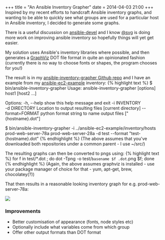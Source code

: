 +++
title = "An Ansible Inventory Grapher"
date = 2014-04-03 21:00
+++
Inspired by my recent efforts to handcraft Ansible inventory graphs, 
and wanting to be able to quickly see what groups are used for 
a particular host in Ansible inventory, I decided to generate some
graphs.

There is a useful discussion on [ansible-devel](https://groups.google.com/forum/?fromgroups#!topic/ansible-devel/mEovLhqWTV0) and I know [@svg](http://twitter.com/svg) is doing more work on improving ansible inventory so hopefully things 
will yet get easier. 

My solution uses Ansible's inventory libraries where possible, and 
then generates a [GraphViz](http://www.graphviz.org) DOT file format
in quite an opinionated fashion (currently there is no way to 
choose fonts or shapes, the program chooses for you!)


The result is in my [ansible-inventory-grapher Github repo](https://www.github.com/willthames/ansible-inventory-grapher) and I have an example from
my [ansible-ec2-example](https://www.github.com/willthames/ansible-ec2-example)
inventory:
{% highlight text %}
$ bin/ansible-inventory-grapher
Usage: ansible-inventory-grapher [options] host1 [host2 ...]

Options:
  -h, --help       show this help message and exit
  -i INVENTORY     
  -d DIRECTORY     Location to output resulting files [current directory]
  --format=FORMAT  python format string to name output files
                   ["{hostname}.dot"]

$ bin/ansible-inventory-grapher -i ../ansible-ec2-example/inventory/hosts prod-web-server-78a prod-web-server-28a -d test --format "test-{hostname}.dot"
{% endhighlight %}
(The above assumes that you've downloaded both repositories under a common parent - I use ~/src/)

The resulting graphs can then be converted to pngs using:
{% highlight text %}
for f in test/*.dot ; do dot -Tpng -o test/`basename $f .dot`.png $f; done
{% endhighlight %}
(Again, the above assumes graphviz is installed - use your package manager
of choice for that - yum, apt-get, brew, chocolatey(?))

That then results in a reasonable looking inventory graph for e.g. 
prod-web-server-78a:
<div class="clearfix">
<img src="/images/prod-web-78a.png" class="img-thumbnail">
</div>

### Improvements
<ul><li>Better customisation of appearance (fonts, node styles etc)</li>
<li>Optionally include what variables come from which group</li>
<li>Offer other output formats than DOT format</li></ul>


